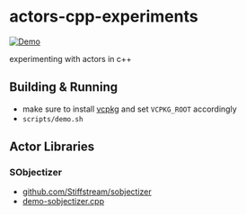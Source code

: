 # actors-cpp-experiments

[![Demo](https://github.com/d-led/actors-cpp-experiments/actions/workflows/demo.yml/badge.svg)](https://github.com/d-led/actors-cpp-experiments/actions/workflows/demo.yml)

experimenting with actors in c++

## Building & Running

- make sure to install [vcpkg](https://vcpkg.io) and set `VCPKG_ROOT` accordingly
- `scripts/demo.sh`

## Actor Libraries

### SObjectizer

- [github.com/Stiffstream/sobjectizer](https://github.com/Stiffstream/sobjectizer)
- [demo-sobjectizer.cpp](src/demo-sobjectizer.cpp)
